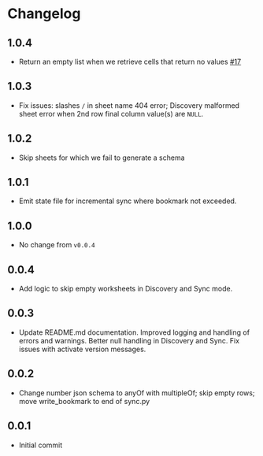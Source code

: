 # Changelog

## 1.0.4
  * Return an empty list when we retrieve cells that return no values [#17](https://github.com/singer-io/tap-google-sheets/pull/17)

## 1.0.3
  * Fix issues: slashes `/` in sheet name 404 error; Discovery malformed sheet error when 2nd row final column value(s) are `NULL`.

## 1.0.2
  * Skip sheets for which we fail to generate a schema

## 1.0.1
  * Emit state file for incremental sync where bookmark not exceeded.

## 1.0.0
  * No change from `v0.0.4`

## 0.0.4
  * Add logic to skip empty worksheets in Discovery and Sync mode.

## 0.0.3
  * Update README.md documentation. Improved logging and handling of errors and warnings. Better null handling in Discovery and Sync. Fix issues with activate version messages.

## 0.0.2
  * Change number json schema to anyOf with multipleOf; skip empty rows; move write_bookmark to end of sync.py

## 0.0.1
  * Initial commit
